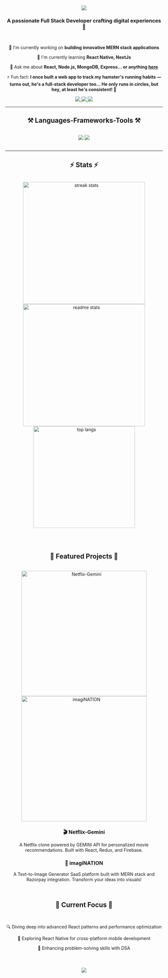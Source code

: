 <h1 align="center">
  <img src="https://readme-typing-svg.herokuapp.com/?font=Righteous&size=35&center=true&vCenter=true&width=500&height=70&duration=4000&lines=Hi+There!+👋;+I'm+Anmol+Sah!;" />
</h1>

<h3 align="center">A passionate Full Stack Developer crafting digital experiences 🚀</h3>

<br/>

<div align="center">
 
 🔭 I'm currently working on **building innovative MERN stack applications**
 
 🌱 I'm currently learning **React Native, NextJs**

 💬 Ask me about **React, Node.js, MongoDB, Express... or anything [here](https://github.com/anmolsah/anmolsah/issues)**

 ⚡ Fun fact: **I once built a web app to track my hamster's running habits — turns out, he's a full-stack developer too... He only runs in circles, but hey, at least he's consistent! 🐹**
 
 </div>
 
<div align="center"> 
  <a href="mailto:annifind010@gmail.com">
    <img src="https://img.shields.io/badge/Gmail-333333?style=for-the-badge&logo=gmail&logoColor=red" />
  </a>
  <a href="https://www.linkedin.com/in/anmol-sah-551083238/" target="_blank">
    <img src="https://img.shields.io/badge/LinkedIn-0077B5?style=for-the-badge&logo=linkedin&logoColor=white" target="_blank" />
  </a>
  <a href="https://github.com/anmolsah" target="_blank">
     <img src="https://img.shields.io/badge/Portfolio-FF5722?style=for-the-badge&logo=todoist&logoColor=white" target="_blank" /> <!-- sqlite, safari, google-chrome are other good icon options -->
  </a>
</div>

 <hr/>
 
<h2 align="center">⚒️ Languages-Frameworks-Tools ⚒️</h2>
<br/>
<div align="center">
    <img src="https://skillicons.dev/icons?i=react,bootstrap,mui,html,css,vscode,github,figma,tailwind,git" />
    <img src="https://skillicons.dev/icons?i=nodejs,python,javascript,typescript,express,firebase,mongodb,c,java,nextjs" /><br>
</div>

<br/>
<hr/>

<h2 align="center">⚡ Stats ⚡</h2>
<br>
<div align=center>
  <img width=390 src="https://streak-stats.demolab.com/?user=anmolsah&count_private=true&theme=react&border_radius=10" alt="streak stats"/>
  <img width=390 src="https://github-readme-stats-salesp07.vercel.app/api?username=anmolsah&count_private=true&show_icons=true&theme=react&rank_icon=github&border_radius=10" alt="readme stats" />
  <br/>
  <img width=325 align="center" src="https://github-readme-stats-salesp07.vercel.app/api/top-langs/?username=anmolsah&hide=HTML&langs_count=8&layout=compact&theme=react&border_radius=10&size_weight=0.5&count_weight=0.5&exclude_repo=github-readme-stats" alt="top langs" />
</div>

<br/><br/>

<h2 align="center">🚀 Featured Projects 🚀</h2>
<br/>

<div align="center">
  <a href="https://netflix-gemini.vercel.app/browse" target="_blank">
    <img src="https://github.com/anmolsah/anmolsah/assets/113588714/c7219a7f-438c-4dd0-a8fd-829cc4bbd35b" width="400" alt="Netflix-Gemini"/>
  </a>
  <a href="https://imagination-xgvo.vercel.app/" target="_blank">
    <img src="https://github.com/user-attachments/assets/4cc6f37d-75c5-4a47-a3e5-1abecf9704de" width="400" alt="imagiNATION"/>
  </a>
  <br/>

  <h3>🎬 Netflix-Gemini</h3>
  <p>A Netflix clone powered by GEMINI API for personalized movie recommendations. Built with React, Redux, and Firebase.</p>
  
  <h3>🎨 imagiNATION</h3>
  <p>A Text-to-Image Generator SaaS platform built with MERN stack and Razorpay integration. Transform your ideas into visuals!</p>
</div>

<br/>

<h2 align="center">🎯 Current Focus 🎯</h2>
<br/>

<div align="center">
  <p>🔍 Diving deep into advanced React patterns and performance optimization</p>
  <p>📱 Exploring React Native for cross-platform mobile development</p>
  <p>🧠 Enhancing problem-solving skills with DSA</p>
<!--   <p>☁️ Learning cloud technologies (AWS)</p> -->
</div>

<br/>

<h3 align="center">
    <img src="https://readme-typing-svg.herokuapp.com/?font=Righteous&size=25&center=true&vCenter=true&width=500&height=70&duration=4000&lines=Thanks+for+visiting!+✌️;+Shoot+me+a+message+on+LinkedIn!;I'm+always+down+to+collab+:)">
</h3>
<br/>


<!--
**anmolsah/anmolsah** is a ✨ _special_ ✨ repository because its `README.md` (this file) appears on your GitHub profile.

Here are some ideas to get you started:

- 🔭 I’m currently working on ...
- 🌱 I’m currently learning ...
- 👯 I’m looking to collaborate on ...
- 🤔 I’m looking for help with ...
- 💬 Ask me about ...
- 📫 How to reach me: ...
- 😄 Pronouns: ...
- ⚡ Fun fact: ...
-->
